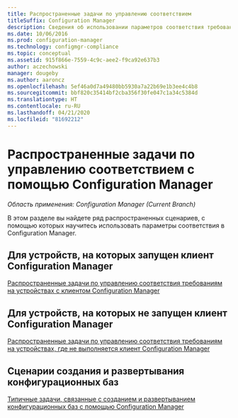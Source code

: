 ```yaml
---
title: Распространенные задачи по управлению соответствием
titleSuffix: Configuration Manager
description: Сведения об использовании параметров соответствия требованиям в Configuration Manager.
ms.date: 10/06/2016
ms.prod: configuration-manager
ms.technology: configmgr-compliance
ms.topic: conceptual
ms.assetid: 915f866e-7559-4c9c-aee2-f9ca92e637b3
author: aczechowski
manager: dougeby
ms.author: aaroncz
ms.openlocfilehash: 5ef46a0d7a49480bb5930a7a22b69e1b3ee4c4b8
ms.sourcegitcommit: bbf820c35414bf2cba356f30fe047c1a34c5384d
ms.translationtype: HT
ms.contentlocale: ru-RU
ms.lasthandoff: 04/21/2020
ms.locfileid: "81692212"
---
```

# <a name="common-tasks-for-managing-compliance-with-configuration-manager"></a>Распространенные задачи по управлению соответствием с помощью Configuration Manager

*Область применения: Configuration Manager (Current Branch)*

В этом разделе вы найдете ряд распространенных сценариев, с помощью которых научитесь использовать параметры соответствия в Configuration Manager.  

## <a name="for-devices-that-run-the-configuration-manager-client"></a>Для устройств, на которых запущен клиент Configuration Manager  
 [Распространенные задачи по управлению соответствия требованиям на устройствах с клиентом Configuration Manager](../../compliance/plan-design/common-tasks-for-managing-compliance-on-devices-with-the-client.md)  

## <a name="for-devices-that-do-not-run-the-configuration-manager-client"></a>Для устройств, на которых не запущен клиент Configuration Manager  
 [Распространенные задачи по управлению соответствия требованиям на устройствах, где не выполняется клиент Configuration Manager](../../mdm/understand/what-happened-to-hybrid.md)  

## <a name="scenarios-for-creating-and-deploying-configuration-baselines"></a>Сценарии создания и развертывания конфигурационных баз  
 [Типичные задачи, связанные с созданием и развертыванием конфигурационных баз с помощью Configuration Manager](../../compliance/plan-design/common-tasks-for-creating-and-deploying-configuration-baselines.md)  
